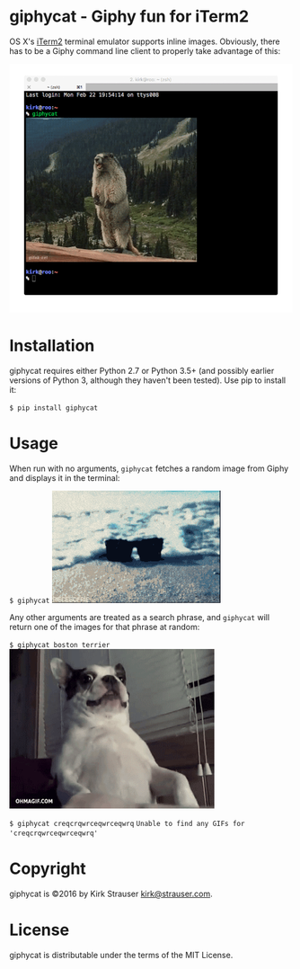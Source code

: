 # giphycat - Giphy fun for iTerm2

OS X's [iTerm2](https://iterm2.com) terminal emulator supports inline images. Obviously, there has to be a Giphy command line client to properly take advantage of this:

![screenshot](doc/woodchuck.gif)

# Installation

giphycat requires either Python 2.7 or Python 3.5+ (and possibly earlier versions of Python 3, although they haven't been tested). Use pip to install it:

`$ pip install giphycat`

# Usage

When run with no arguments, `giphycat` fetches a random image from Giphy and displays it in the terminal:

`$ giphycat`
![sunglasses](doc/sunglasses.gif)

Any other arguments are treated as a search phrase, and `giphycat` will return one of the images for that phrase at random:

`$ giphycat boston terrier`
![boston_terrier](doc/boston_terrier.gif)

`$ giphycat creqcrqwrceqwrceqwrq`
`Unable to find any GIFs for 'creqcrqwrceqwrceqwrq'`

# Copyright

giphycat is &copy;2016 by Kirk Strauser <kirk@strauser.com>.

# License

giphycat is distributable under the terms of the MIT License.
